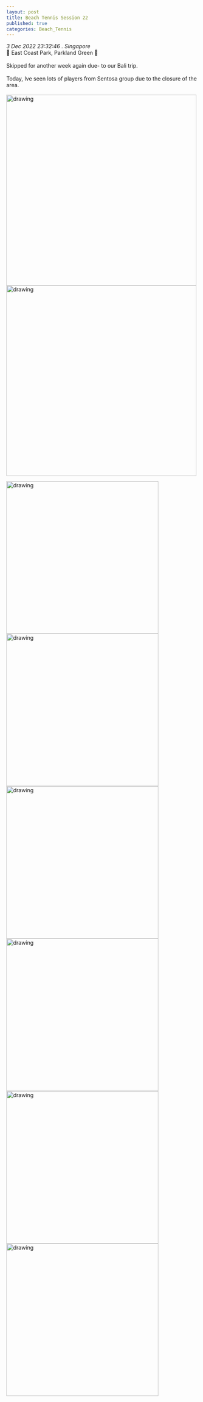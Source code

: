 ```yaml
---
layout: post
title: Beach Tennis Session 22 
published: true
categories: Beach_Tennis
---
```

_3 Dec 2022 23:32:46 . Singapore_
<br>
📍 East Coast Park, Parkland Green 📍
<br>
<br>
Skipped for another week again due- to our Bali trip.
<br>
<br>
Today, Ive seen lots of players from Sentosa group due to the closure of the area.
<br>
<br>
<img src="https://drive.google.com/uc?export=view&id=1vVEJBBWIMa15h-kNBIXK55muvVgxlB2p" alt="drawing" width="500"/>
<img src="https://drive.google.com/uc?export=view&id=1s8LKqVm0W98GatNNGaBnWuO5UZA7ujWT" alt="drawing" width="500"/>


<img src="https://drive.google.com/uc?export=view&id=1Ad5LRuvQL4b5CeULoQb7G5FbKm2mqhbQ" alt="drawing" width="400"/>
<img src="https://drive.google.com/uc?export=view&id=1ji28D5LzO3M2eOawECzkQQHjCkMwVUDV" alt="drawing" width="400"/>
<img src="https://drive.google.com/uc?export=view&id=1GhZyZDyP4Icbidmz3H8irYrboWfffmpN" alt="drawing" width="400"/>
<img src="https://drive.google.com/uc?export=view&id=1zYi2414QR3BfIkeL9ua-f6cQJlHTZO4H" alt="drawing" width="400"/>
<img src="https://drive.google.com/uc?export=view&id=1tYbGpcLiHIk342PnJXho3zo1hu-LgnS2" alt="drawing" width="400"/>
<img src="https://drive.google.com/uc?export=view&id=10OwWc0uTq7Zx-rvHx0VwfW1BFojKT9rQ" alt="drawing" width="400"/>
